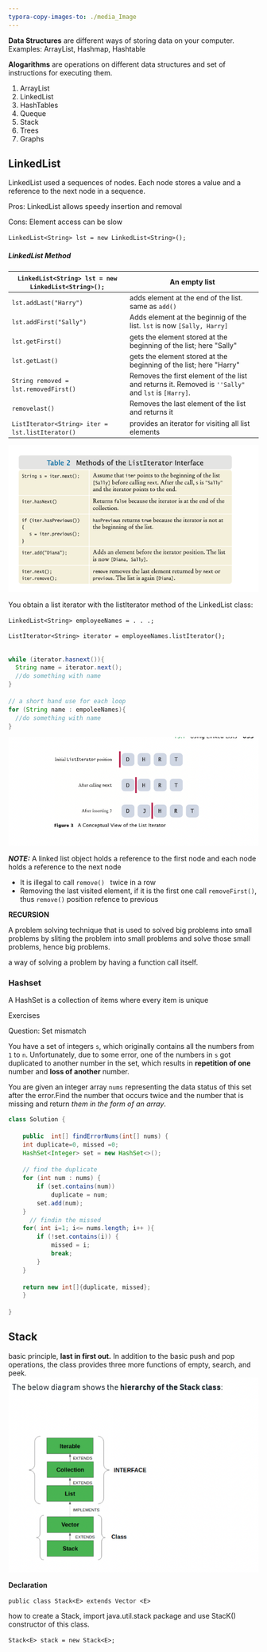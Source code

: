 ```yaml
---
typora-copy-images-to: ./media_Image
---
```




**Data Structures** are different ways of storing data on your computer. Examples: ArrayList, Hashmap, Hashtable

**Alogarithms** are operations on different data structures and set of instructions for executing them. 

1. ArrayList
2. LinkedList
3. HashTables
4. Queque
5. Stack 
6. Trees
7. Graphs

## LinkedList

LinkedList used a sequences of nodes. Each node stores a value and a reference to the next node in a sequence. 

Pros: LinkedList allows speedy insertion and removal 

Cons: Element access can be slow 

``LinkedList<String> lst = new LinkedList<String>();``



##### LinkedList Method

| `LinkedList<String> lst = new LinkedList<String>();` | An empty list                                                |
| ---------------------------------------------------- | ------------------------------------------------------------ |
| `lst.addLast("Harry")`                               | adds element at the end of the list. same as `add()`         |
| `lst.addFirst("Sally")`                              | Adds element at the beginnig of the list. `lst` is now `[Sally, Harry]` |
| `lst.getFirst()`                                     | gets the element stored at the beginning of the list; here "Sally" |
| `lst.getLast()`                                      | gets the element stored at the beginning of the list; here "Harry" |
| `String removed = lst.removedFirst()`                | Removes the first element of the list and returns it. Removed is `''Sally"` and `lst` is `[Harry]`. |
| `removelast()`                                       | Removes the last element of the list and returns it          |
| `ListIterator<String> iter = lst.listIterator()`     | provides an iterator for visiting all list elements          |



![Screen Shot 2022-10-23 at 9.59.50 AM](media_Image/Screen%20Shot%202022-10-23%20at%209.59.50%20AM.png)

You obtain a list iterator with the listIterator method of the LinkedList class: 

`LinkedList<String> employeeNames = . . .;`

`ListIterator<String> iterator = employeeNames.listIterator();`

```java

while (iterator.hasnext()){
  String name = iterator.next();
  //do something with name
}

// a short hand use for each loop
for (String name : empoleeNames){
  //do something with name 
}
```



![Screen Shot 2022-10-23 at 10.18.23 AM](media_Image/Screen%20Shot%202022-10-23%20at%2010.18.23%20AM.png)

***NOTE:*** A linked list object holds a reference to the first node and each node holds a reference to the next node

* It is illegal to call `remove() ` twice in a row 
* Removing the last visited element, if it is the first one call `removeFirst()`, thus `remove()` position refence to previous





**RECURSION** 

A problem solving technique that is used to solved big problems into small problems by sliting the problem into small problems and solve those small problems, hence big problems. 

a way of solving a problem by having a function call itself.   

### Hashset 

A HashSet is a collection of items where every item is unique



Exercises



Question: Set mismatch

You have a set of integers `s`, which originally contains all the numbers from `1` to `n`. Unfortunately, due to some error, one of the numbers in `s` got duplicated to another number in the set, which results in **repetition of one** number and **loss of another** number.

You are given an integer array `nums` representing the data status of this set after the error.Find the number that occurs twice and the number that is missing and return *them in the form of an array*.

```java
class Solution {
   
    public  int[] findErrorNums(int[] nums) {
    int duplicate=0, missed =0;
    HashSet<Integer> set = new HashSet<>();

    // find the duplicate 
    for (int num : nums) {
        if (set.contains(num))
            duplicate = num;
        set.add(num);
    }
      // findin the missed 
    for( int i=1; i<= nums.length; i++ ){
        if (!set.contains(i)) {
            missed = i;
            break;
        }
    }

    return new int[]{duplicate, missed};
    }

}
```



## Stack 

basic principle, **last in first out.** In addition to the basic push and pop operations, the class provides three more functions of empty, search, and peek.![Screen Shot 2022-10-24 at 7.35.27 AM](media_Image/Screen%20Shot%202022-10-24%20at%207.35.27%20AM.png)

**Declaration** 

`public class Stack<E> extends Vector <E> `

how to create a Stack, import java.util.stack package and use StacK() constructor of this class. 

`Stack<E> stack = new Stack<E>;`



